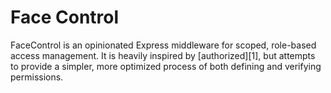 # Face Control

FaceControl is an opinionated Express middleware for scoped, role-based access management.
It is heavily inspired by [authorized][1], but attempts to provide a simpler, more
optimized process of both defining and verifying permissions.
